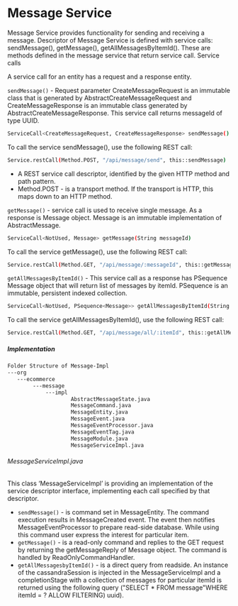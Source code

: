 # Message Service
Message Service provides functionality for sending and receiving a message. Descriptor of Message Service is defined with service calls: sendMessage(), getMessage(), getAllMessagesByItemId(). These are methods defined in the message service that return service call.
Service calls

A service call for an entity has a request and a response entity.

`sendMessage()` - Request parameter CreateMessageRequest is an immutable class that is generated by AbstractCreateMessageRequest and CreateMessageResponse is an immutable class generated by AbstractCreateMessageResponse. This service call returns messageId of type UUID. 
```sh
ServiceCall<CreateMessageRequest, CreateMessageResponse> sendMessage()
````

To call the service sendMessage(), use the following REST call:
```sh
Service.restCall(Method.POST, "/api/message/send", this::sendMessage)
````
* A REST service call descriptor, identified by the given HTTP method and path pattern.
* Method.POST - is a transport method. If the transport is HTTP, this maps down to an HTTP method.

`getMessage()` - service call is used to receive single message. As a response is Message object. Message is an immutable implementation of AbstractMessage.
```sh
ServiceCall<NotUsed, Message> getMessage(String messageId)
````

To call the service getMessage(), use the following REST call:
```sh
Service.restCall(Method.GET, "/api/message/:messageId", this::getMessage)
````

`getAllMessagesByItemId()` - This service call as a response has PSequence Message object that will return list of messages by itemId.  PSequence is an immutable, persistent indexed collection.

```sh
ServiceCall<NotUsed, PSequence<Message>> getAllMessagesByItemId(String itemId)
````

To call the service getAllMessagesByItemId(), use the following REST call:
```sh
Service.restCall(Method.GET, "/api/message/all/:itemId", this::getAllMessagesByItemId)
````

##### Implementation

```sh
Folder Structure of Message-Impl
---org
   ---ecommerce
    	---message
        	---impl
                	AbstractMessageState.java
                	MessageCommand.java
                	MessageEntity.java
                	MessageEvent.java
                	MessageEventProcessor.java
                	MessageEventTag.java
                	MessageModule.java
                	MessageServiceImpl.java
 ```
###### MessageServiceImpl.java

This class ‘MessageServiceImpl’ is providing an implementation of the service descriptor interface, implementing each call specified by that descriptor.

* `sendMessage()` - is command set in MessageEntity. The command execution results in MessageCreated event. The event then notifies MessageEventProcessor to prepare read-side database. While using this command user express the interest for particular item.
* `getMessage()` - is a read-only command and replies to the GET request by returning the getMessageReply of Message object. The command is handled by ReadOnlyCommandHandler.
* `getAllMessagesbyItemId()` - is a direct query from readside. An instance of the cassandraSession is injected in the MessageServiceImpl and a completionStage with a collection of messages for particular itemId is returned using the following query ("SELECT * FROM message"WHERE itemId = ? ALLOW FILTERING) uuid).
